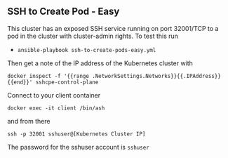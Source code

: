 ## SSH to Create Pod - Easy

This cluster has an exposed SSH service running on port 32001/TCP to a pod in the cluster with cluster-admin rights.  To test this run

- `ansible-playbook ssh-to-create-pods-easy.yml`

Then get a note of the IP address of the Kubernetes cluster with 

```
docker inspect -f '{{range .NetworkSettings.Networks}}{{.IPAddress}}{{end}}' sshcpe-control-plane
```

Connect to your client container

```
docker exec -it client /bin/ash
```

and from there

```
ssh -p 32001 sshuser@[Kubernetes Cluster IP]
```

The password for the sshuser account is `sshuser`